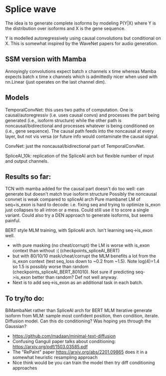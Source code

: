 # Splice wave

The idea is to generate complete isoforms by modeling P(Y|X) where Y is the distribution over isoforms and X is the gene sequence. 

Y is modelled autoregressively using causal convolutions but conditional on X. This is somewhat inspired by the WaveNet papers for audio generation. 

## SSM version with Mamba

Annoyingly convolutions expect
batch x channels x time
whereas Mamba expects
batch x time x channels
which is admittedly nicer when used with nn.Linear (just operates on the last channel dim). 

## Models
TemporalConvNet: this uses two paths of computation. One is causal/autoregressiv (i.e. uses causal convs) and processes the part being generated (i.e., isoform structure) while the other path is noncausal/bidirectional and processes whatever is being conditioned on (i.e., gene sequence). The causal path feeds into the noncausal at every layer, but not vis versa (or future info would contaminate the causal signal. 

ConvNet: just the noncausal/bidirectional part of TemporalConvNet. 

SpliceAI_10k: replication of the SpliceAI arch but flexible number of input and output channels. 

## Results so far: 
TCN with mamba added for the causal part doesn't do too well: can generate but doesn't match true isoform structure
Possibly the noncausal convnet is weak compared to spliceAI arch
Pure mambanet LM of seq+is_exon is hard to decode: i.e. fixing seq and trying to optimize is_exon just collapses to all intron or a mess. Could still use it to score a single variant. Could also try a DEN approach to generate isoforms, but seems painful. 

BERT style MLM training, with SpliceAI arch. Isn't learning seq->is_exon well. 
 - with pure masking (no cheat/corrupt) the LM is worse with is_exon context than without :( (checkpoints_spliceAI_BERT)
 - but with 80/10/10 mask/cheat/corrupt the MLM benefits a lot from the is_exon context (test seq_loss down to ~0.2 from ~1.5). Note log(4)=1.4 so 1.5 is possibly worse than random (checkpoints_spliceAI_BERT_801010). Not sure if predicting seq->is_exon better than random? Def not well anyway.
 - Next is to add seq->is_exon as an additional task in each batch. 

## To try/to do: 
BiMambaNet rather than SpliceAI arch for BERT MLM
Iterative generate isoform from MLM: sample most confident position, then condition, iterate. 
Diffusion model. Can this do conditioning? Was hoping yes through the Gaussian? 
 - https://github.com/madaan/minimal-text-diffusion
 - Confusing Ganguli paper talks about conditioning: https://arxiv.org/pdf/1503.03585.pdf
 - The "RePaint" paper https://arxiv.org/abs/2201.09865 does it in a somewhat heuristic resampling approach
 - Nice think would be you can train the model then try diff conditioning approaches

